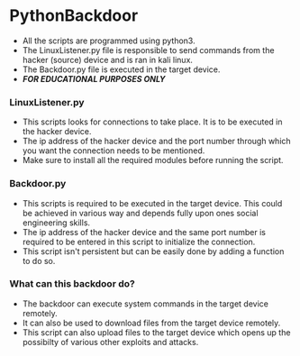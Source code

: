 # PythonBackdoor
- All the scripts are programmed using python3.
- The LinuxListener.py file is responsible to send commands from the hacker (source) device and is ran in kali linux.
- The Backdoor.py file is executed in the target device. 
- ***FOR EDUCATIONAL PURPOSES ONLY***

### LinuxListener.py
- This scripts looks for connections to take place. It is to be executed in the hacker device.
- The ip address of the hacker device and the port number through which you want the connection needs to be mentioned.
- Make sure to install all the required modules before running the script.

### Backdoor.py
- This scripts is required to be executed in the target device. This could be achieved in various way and depends fully upon ones social engineering skills.
- The ip address of the hacker device and the same port number is required to be entered in this script to initialize the connection.
- This script isn't persistent but can be easily done by adding a function to do so.

### What can this backdoor do?
- The backdoor can execute system commands in the target device remotely.
- It can also be used to download files from the target device remotely.
- This script can also upload files to the target device which opens up the possibilty of various other exploits and attacks.
